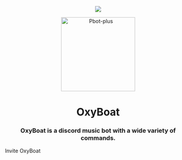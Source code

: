 <center><img src="https://capsule-render.vercel.app/api?type=waving&color=gradient&height=200&section=header&text=OxyBoat&fontSize=80&fontAlignY=35&animation=twinkling&fontColor=gradient" /></center>

<p align = "center">
  <img src = "https://cdn.discordapp.com/attachments/892270315630133268/898869294769770506/1634314492194.jpg" alt="Pbot-plus" width="200" height="200"/>

  <h1 align = "center">OxyBoat</h1>
  <h3 align = "center">OxyBoat is a discord music bot with a wide variety of commands.</h3>
  <a herf="https://dsc.gg/oxyboat">Invite OxyBoat</a>
</p>
